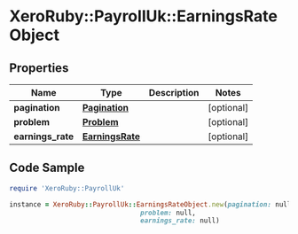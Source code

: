 # XeroRuby::PayrollUk::EarningsRateObject

## Properties

Name | Type | Description | Notes
------------ | ------------- | ------------- | -------------
**pagination** | [**Pagination**](Pagination.md) |  | [optional] 
**problem** | [**Problem**](Problem.md) |  | [optional] 
**earnings_rate** | [**EarningsRate**](EarningsRate.md) |  | [optional] 

## Code Sample

```ruby
require 'XeroRuby::PayrollUk'

instance = XeroRuby::PayrollUk::EarningsRateObject.new(pagination: null,
                                 problem: null,
                                 earnings_rate: null)
```


